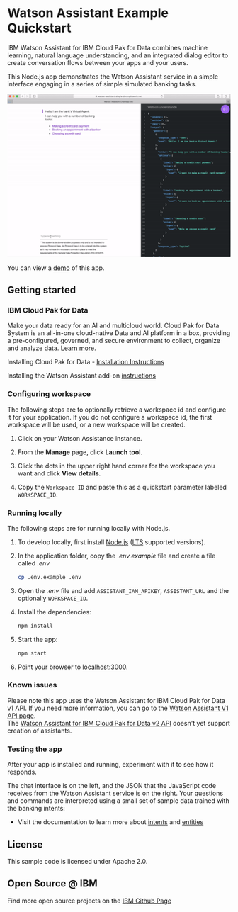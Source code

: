 # Watson Assistant Example Quickstart

IBM Watson Assistant for IBM Cloud Pak for Data combines machine learning, natural language understanding, and an integrated dialog editor to create conversation flows between your apps and your users.  

This Node.js app demonstrates the Watson Assistant service in a simple interface engaging in a series of simple simulated banking tasks.

![Demo](readme_images/demo.gif)

You can view a [demo](http://conversation-simple.ng.bluemix.net/) of this app.

## Getting started

### IBM Cloud Pak for Data 

Make your data ready for an AI and multicloud world. Cloud Pak for Data System is an all-in-one cloud-native Data and AI platform in a box, providing a pre-configured, governed, and secure environment to collect, organize and analyze data. [Learn more](https://docs-icpdata.mybluemix.net/docs/content/SSQNUZ_current/com.ibm.icpdata.doc/zen/overview/overview.html).

Installing Cloud Pak for Data - [Installation Instructions](https://docs-icpdata.mybluemix.net/docs/content/SSQNUZ_current/com.ibm.icpdata.doc/zen/install/ovu.html)

Installing the Watson Assistant add-on [instructions](https://docs-icpdata.mybluemix.net/docs/content/SSQNUZ_current/com.ibm.icpdata.doc/watson/assistant-install.html)


### Configuring workspace

The following steps are to optionally retrieve a workspace id and configure it for your application. If you do not configure a workspace id, the first workspace will be used, or a new workspace will be created.

1. Click on your Watson Assistance instance.

1. From the **Manage** page, click **Launch tool**.

1. Click the dots in the upper right hand corner for the workspace you want and click **View details**.

1. Copy the `Workspace ID` and paste this as a quickstart parameter labeled `WORKSPACE_ID`.


### Running locally

The following steps are for running locally with Node.js.

1. To develop locally, first install [Node.js](https://nodejs.org) ([LTS](https://github.com/nodejs/Release) supported versions).

2. In the application folder, copy the *.env.example* file and create a file called *.env*
       
    ```sh
    cp .env.example .env
    ```       

7. Open the *.env* file and add `ASSISTANT_IAM_APIKEY`, `ASSISTANT_URL` and the optionally `WORKSPACE_ID`.
    
3. Install the dependencies:

    ```sh
    npm install
    ```

4. Start the app:

    ```sh
    npm start
    ```

5. Point your browser to [localhost:3000](http://localhost:3000).


### Known issues

Please note this app uses the Watson Assistant for IBM Cloud Pak for Data v1 API. If you need more information, you can go to the [Watson Assistant V1 API page](https://cloud.ibm.com/apidocs/assistant-data-v1).  
The [Watson Assistant for IBM Cloud Pak for Data v2 API](https://cloud.ibm.com/apidocs/assistant-data-v2) doesn't yet support creation of assistants.

### Testing the app

After your app is installed and running, experiment with it to see how it responds.

The chat interface is on the left, and the JSON that the JavaScript code receives from the Watson Assistant service is on the right. Your questions and commands are interpreted using a small set of sample data trained with the banking intents:

* Visit the documentation to learn more about [intents](https://cloud.ibm.com/docs/services/assistant/intents.html#defining-intents) and [entities](https://cloud.ibm.com/docs/services/assistant/entities.html#defining-entities)

## License

  This sample code is licensed under Apache 2.0.

## Open Source @ IBM

  Find more open source projects on the [IBM Github Page](http://ibm.github.io/)
